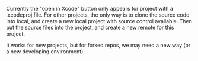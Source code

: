 Currently the "open in Xcode" button only appears for project with a .xcodeproj file. For other projects, the only way is to clone the source code into local, and create a new local project with source control available. Then put the source files into the project, and create a new remote for this project.

It works for new projects, but for forked repos, we may need a new way (or a new developing environment).
